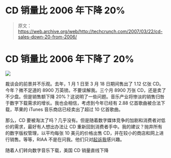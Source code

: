 # CD 销量比 2006 年下降 20%

> 原文：<https://web.archive.org/web/http://techcrunch.com/2007/03/22/cd-sales-down-20-from-2006/>

# CD 销量比 2006 年下降了 20%

![](img/d82207b359522f29a5379dbe4a0606d1.png)

裁谈会的前景并不乐观。去年，1 月 1 日至 3 月 18 日期间售出了 1.12 亿张 CD。今年？微不足道的 8900 万英镑。不要误解我。三个月 8900 万张 CD，还是卖了不少盘。但是销售额下降 20%？这说明了一些问题。音乐产业将惨淡的销售归咎于数字下载需求的增长。我也会相信，考虑到今年已经有 2.88 亿首歌曲被合法下载，苹果的 iTunes 音乐商店已经卖出了超过 10 亿首歌曲。

那么，CD 要被淘汰了吗？几乎没有。但是随着数字媒体竞争的加剧和消费者对低价的需求，最好有人想出办法让 CD 重新回到消费者手中。我的建议？抛弃所有的数字版权管理，以平均每张 10 美元的价格出售 CD，并在较小的商店和网上进行销售。等等，RIAA 不是在问我。他们只对[起诉我](https://web.archive.org/web/20230322164148/http://crunchgear.com/2007/02/22/riaa-works-with-college-students-to-convince-them-they-are-criminals/)感兴趣。

随着人们转向数字音乐下载，美国 CD 销量直线下降